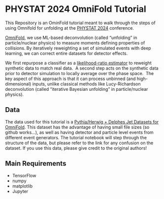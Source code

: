 # PHYSTAT 2024 OmniFold Tutorial

This Repository is an OminFold tutorial meant to walk through the steps of using Omnifold for unfolding at the [PHYSTAT 2024](https://indico.cern.ch/event/1357972/) conference. 

[OmniFold](https://arxiv.org/abs/1911.09107), we use ML-based deconvolution (called “unfolding” in particle/nuclear physics) to measure moments defining properties of collisions. By iteratively reweighting a set of simulated events with deep learning, we can correct entire datasets for detector effects. 

We first repurpose a classifier as a [likelihood-ratio estimator](https://link.springer.com/article/10.1007/JHEP02(2024)136) to reweight synthetic data to match real data.  A second step acts on the synthetic data prior to detector simulation to locally average over the phase space.  The key aspect of this approach is that it can process unbinned (and high-dimensional) inputs, unlike classical methods like Lucy-Richardson deconvolution (called “iterative Bayesian unfolding” in particle/nuclear physics).  

## Data
The data used for this tutorial is a [Pythia/Herwig + Delphes Jet Datasets for OmniFold](https://zenodo.org/records/3548091). This dataset has the advantage of having small file sizes (so github works...), as well as having detector and particle level events from different event generators. The tutorial notebook will step through the structure of the data, but please refer to the link for any confusion on the dataset. If you use this data, please give credit to the original authors!

## Main Requirements
- TensorFlow
- numpy
- matplotlib
- Jupyter

